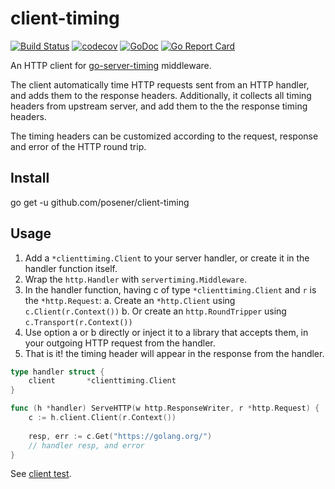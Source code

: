 # client-timing

[![Build Status](https://travis-ci.org/posener/client-timing.svg?branch=master)](https://travis-ci.org/posener/client-timing)
[![codecov](https://codecov.io/gh/posener/client-timing/branch/master/graph/badge.svg)](https://codecov.io/gh/posener/client-timing)
[![GoDoc](https://godoc.org/github.com/posener/client-timing?status.svg)](http://godoc.org/github.com/posener/client-timing)
[![Go Report Card](https://goreportcard.com/badge/github.com/posener/client-timing)](https://goreportcard.com/report/github.com/posener/client-timing)

An HTTP client for [go-server-timing](https://github.com/mitchellh/go-server-timing) middleware.

The client automatically time HTTP requests sent from an HTTP handler, and adds them to the response headers.
Additionally, it collects all timing headers from upstream server, and add them to the the response timing headers.

The timing headers can be customized according to the request, response and error of the HTTP round trip.

## Install

go get -u github.com/posener/client-timing

## Usage

1. Add a `*clienttiming.Client` to your server handler, or create it in the handler function itself.
2. Wrap the `http.Handler` with `servertiming.Middleware`.
2. In the handler function, having c of type `*clienttiming.Client` and `r` is the `*http.Request`:
    a. Create an `*http.Client` using `c.Client(r.Context())`
    b. Or create an `http.RoundTripper` using `c.Transport(r.Context())`
3. Use option a or b directly or inject it to a library that accepts them, in your outgoing HTTP request
   from the handler.
4. That is it! the timing header will appear in the response from the handler.

```go
type handler struct {
	client       *clienttiming.Client
}

func (h *handler) ServeHTTP(w http.ResponseWriter, r *http.Request) {
	c := h.client.Client(r.Context())
	
	resp, err := c.Get("https://golang.org/")
	// handler resp, and error
}
```

See [client test](./client_test.go).
